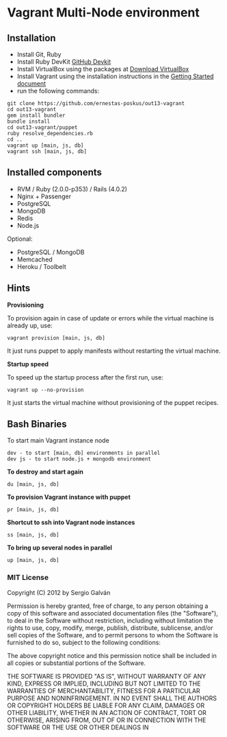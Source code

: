 Vagrant Multi-Node environment
=============

Installation
------------

* Install Git, Ruby
* Install Ruby DevKit [GitHub Devkit](https://github.com/oneclick/rubyinstaller/wiki/Development-Kit)
* Install VirtualBox using the packages at [Download VirtualBox](https://www.virtualbox.org/wiki/Downloads)
* Install Vagrant using the installation instructions in the [Getting Started document](http://vagrantup.com/v1/docs/getting-started/index.html)
* run the following commands:

```shell
git clone https://github.com/ernestas-poskus/out13-vagrant
cd out13-vagrant
gem install bundler
bundle install
cd out13-vagrant/puppet
ruby resolve_dependencies.rb
cd ..
vagrant up [main, js, db]
vagrant ssh [main, js, db]
```

Installed components
--------------------

* RVM / Ruby (2.0.0-p353) / Rails (4.0.2)
* Nginx + Passenger
* PostgreSQL
* MongoDB
* Redis
* Node.js

Optional:
* PostgreSQL / MongoDB
* Memcached
* Heroku / Toolbelt

Hints
-----

**Provisioning**

To provision again in case of update or errors while the virtual machine is already up, use:

```shell
vagrant provision [main, js, db]
```
It just runs puppet to apply manifests without restarting the virtual machine.

**Startup speed**

To speed up the startup process after the first run, use:

```shell
vagrant up --no-provision
```
It just starts the virtual machine without provisioning of the puppet recipes.

Bash Binaries
-----

To start main Vagrant instance node

```shell
dev - to start [main, db] environments in parallel
dev js - to start node.js + mongodb environment
```

**To destroy and start again**

```shell
du [main, js, db]
```

**To provision Vagrant instance with puppet**

```shell
pr [main, js, db]
```

**Shortcut to ssh into Vagrant node instances**

```shell
ss [main, js, db]
```

**To bring up several nodes in parallel**


```shell
up [main, js, db]
```


### MIT License 

Copyright (C) 2012 by Sergio Galván

Permission is hereby granted, free of charge, to any person obtaining a copy
of this software and associated documentation files (the "Software"), to deal
in the Software without restriction, including without limitation the rights
to use, copy, modify, merge, publish, distribute, sublicense, and/or sell
copies of the Software, and to permit persons to whom the Software is
furnished to do so, subject to the following conditions:

The above copyright notice and this permission notice shall be included in
all copies or substantial portions of the Software.

THE SOFTWARE IS PROVIDED "AS IS", WITHOUT WARRANTY OF ANY KIND, EXPRESS OR
IMPLIED, INCLUDING BUT NOT LIMITED TO THE WARRANTIES OF MERCHANTABILITY,
FITNESS FOR A PARTICULAR PURPOSE AND NONINFRINGEMENT. IN NO EVENT SHALL THE
AUTHORS OR COPYRIGHT HOLDERS BE LIABLE FOR ANY CLAIM, DAMAGES OR OTHER
LIABILITY, WHETHER IN AN ACTION OF CONTRACT, TORT OR OTHERWISE, ARISING FROM,
OUT OF OR IN CONNECTION WITH THE SOFTWARE OR THE USE OR OTHER DEALINGS IN